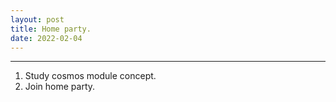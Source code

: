 ```yaml
---
layout: post
title: Home party.
date: 2022-02-04
---
```


***

1. Study cosmos module concept.
2. Join home party.
